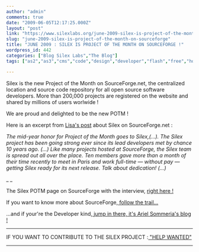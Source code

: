 ```yaml
---
author: "admin"
comments: true
date: "2009-06-05T12:17:25.000Z"
layout: "post"
link: "https://www.silexlabs.org/june-2009-silex-is-project-of-the-month-on-sourceforge/"
slug: "june-2009-silex-is-project-of-the-month-on-sourceforge"
title: "JUNE 2009 : SILEX IS PROJECT OF THE MONTH ON SOURCEFORGE !"
wordpress_id: 442
categories: ["Blog Silex Labs","The Blog"]
tags: ["as2","as3","cms","code","design","developer","flash","free","hoyau","june","month","open","potm","project","repository","ria","software","source","sourceforge","team","trail"]

---
```

Silex is the new Project of the Month on SourceForge.net, the centralized location and source code repository for all open source software developers. More than 200,000 projects are registered on the website and shared by millions of users worlwide !

We are proud and delighted to be the new POTM !

Here is an excerpt from [Lisa's post](http://sourceforge.net/community/june-project-of-the-month/) about Silex on SourceForge.net :




_The mid-year honor for Project of the Month goes to Silex,(...). The Silex project has been going strong ever since its lead developers met by chance 10 years ago. (...) Like many projects hosted at SourceForge, the Silex team is spread out all over the place. Ten members gave more than a month of their time recently to meet in Paris and work full-time — without pay — getting Silex ready for its next release. Talk about dedication! (...)_

_
_




The Silex POTM page on SourceForge with the interview, [right here !](http://sourceforge.net/community/potm-200906/)

If you want to know more about SourceForge,[ follow the trail...](http://apps.sourceforge.net/trac/sourceforge/wiki/What%20is%20SourceForge.net?)

...and if your're the Developer kind,[ jump in there, it's Ariel Sommeria's blog !](http://arielsommeria.com/blog/2009/06/03/silex-is-sourceforge-project-of-the-month/)





******










IF YOU WANT TO CONTRIBUTE TO THE SILEX PROJECT :[ "HELP WANTED"](http://sourceforge.net/projects/silex)










******


